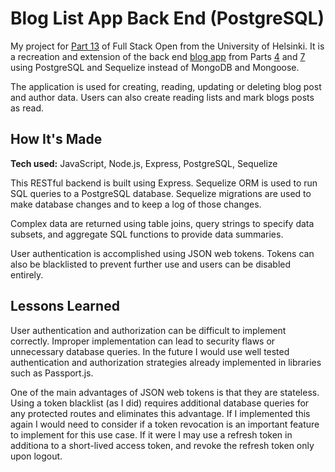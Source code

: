 # Blog List App Back End (PostgreSQL)
My project for [Part 13](https://fullstackopen.com/en/part13) of Full Stack Open from the University of Helsinki. It is a recreation and extension of the back end [blog app](https://github.com/ruelneuman/full-stack-open/blob/master/README.md#part-7---react-router-custom-hooks-styling-apps-with-css-and-webpack) from Parts [4](https://fullstackopen.com/en/part4) and [7](https://fullstackopen.com/en/part7) using PostgreSQL and Sequelize instead of MongoDB and Mongoose.

The application is used for creating, reading, updating or deleting blog post and author data. Users can also create reading lists and mark blogs posts as read.

## How It's Made

**Tech used:** JavaScript, Node.js, Express, PostgreSQL, Sequelize

This RESTful backend is built using Express. Sequelize ORM is used to run SQL queries to a PostgreSQL database. Sequelize migrations are used to make database changes and to keep a log of those changes.

Complex data are returned using table joins, query strings to specify data subsets, and aggregate SQL functions to provide data summaries.

User authentication is accomplished using JSON web tokens. Tokens can also be blacklisted to prevent further use and users can be disabled entirely. 

## Lessons Learned

User authentication and authorization can be difficult to implement correctly. Improper implementation can lead to security flaws or unnecessary database queries. In the future I would use well tested authentication and authorization strategies already implemented in libraries such as Passport.js. 

One of the main advantages of JSON web tokens is that they are stateless. Using a token blacklist (as I did) requires additional database queries for any protected routes and eliminates this advantage. If I implemented this again I would need to consider if a token revocation is an important feature to implement for this use case. If it were I may use a refresh token in additiona to a short-lived access token, and revoke the refresh token only upon logout.
